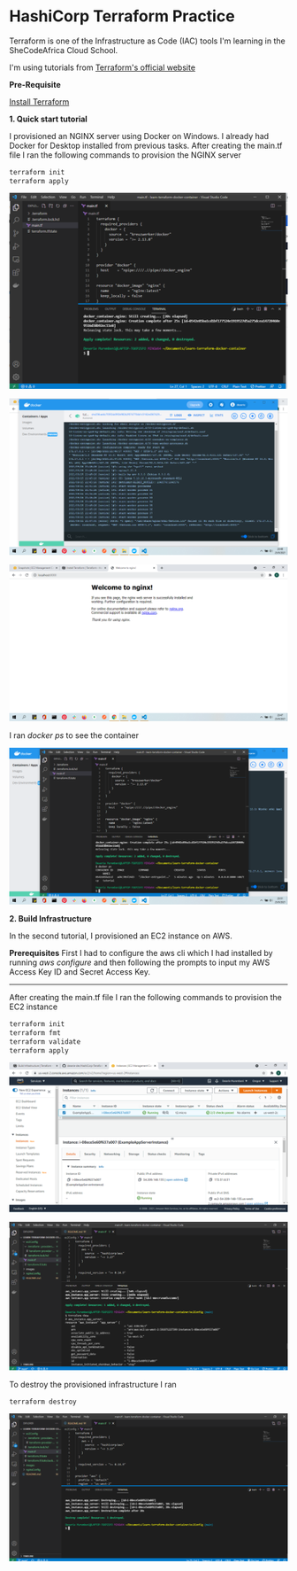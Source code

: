 # HashiCorp Terraform Practice

Terraform is one of the Infrastructure as Code (IAC) tools I'm learning in the SheCodeAfrica Cloud School.

I'm using tutorials from [Terraform's official website](https://learn.hashicorp.com/tutorials/terraform/infrastructure-as-code?in=terraform/aws-get-started)

**Pre-Requisite**

[Install Terraform](https://www.terraform.io/downloads.html)

**1. Quick start tutorial**

I provisioned an NGINX server using Docker on Windows. I already had Docker for Desktop installed from previous tasks. After creating the main.tf file I ran the following commands to provision the NGINX server

```
terraform init
terraform apply
```

![](/images/apply.png)

![](/images/dockerdesktop.png)

![](/images/nginx.png)

I ran _docker ps_ to see the container

![](/images/dockerps.png)

**2. Build Infrastructure**

In the second tutorial, I provisioned an EC2 instance on AWS.

**Prerequisites**
First I had to configure the aws cli which I had installed by running _aws configure_ and then following the prompts to input my AWS Access Key ID and Secret Access Key.

---

After creating the main.tf file I ran the following commands to provision the EC2 instance

```
terraform init
terraform fmt
terraform validate
terraform apply
```

![](/images/ec2.png)

![](/images/show.png)

To destroy the provisioned infrastructure I ran

```
terraform destroy
```

![](/images/destroy.png)
